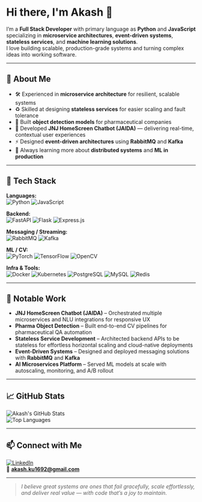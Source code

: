 # Hi there, I'm Akash 👋 

I’m a **Full Stack Developer** with primary language as **Python** and **JavaScript** specializing in **microservice architectures**, **event-driven systems**, **stateless services**, and **machine learning solutions**.  
I love building scalable, production-grade systems and turning complex ideas into working software.

---

## 🚀 About Me
- 🛠 Experienced in **microservice architecture** for resilient, scalable systems  
- ♻️ Skilled at designing **stateless services** for easier scaling and fault tolerance  
- 🤖 Built **object detection models** for pharmaceutical companies  
- 💬 Developed **JNJ HomeScreen Chatbot (JAIDA)** — delivering real-time, contextual user experiences  
- ⚡ Designed **event-driven architectures** using **RabbitMQ** and **Kafka**  
- 🌱 Always learning more about **distributed systems** and **ML in production**

---

## 🧰 Tech Stack
**Languages:**  
![Python](https://img.shields.io/badge/-Python-3776AB?style=flat&logo=python&logoColor=white)
![JavaScript](https://img.shields.io/badge/-JavaScript-F7DF1E?style=flat&logo=javascript&logoColor=black)

**Backend:**  
![FastAPI](https://img.shields.io/badge/-FastAPI-009688?style=flat&logo=fastapi&logoColor=white)
![Flask](https://img.shields.io/badge/-Flask-000000?style=flat&logo=flask&logoColor=white)
![Express.js](https://img.shields.io/badge/-Express.js-000000?style=flat&logo=express&logoColor=white)

**Messaging / Streaming:**  
![RabbitMQ](https://img.shields.io/badge/-RabbitMQ-FF6600?style=flat&logo=rabbitmq&logoColor=white)
![Kafka](https://img.shields.io/badge/-Apache%20Kafka-231F20?style=flat&logo=apache-kafka&logoColor=white)

**ML / CV:**  
![PyTorch](https://img.shields.io/badge/-PyTorch-EE4C2C?style=flat&logo=pytorch&logoColor=white)
![TensorFlow](https://img.shields.io/badge/-TensorFlow-FF6F00?style=flat&logo=tensorflow&logoColor=white)
![OpenCV](https://img.shields.io/badge/-OpenCV-5C3EE8?style=flat&logo=opencv&logoColor=white)

**Infra & Tools:**  
![Docker](https://img.shields.io/badge/-Docker-2496ED?style=flat&logo=docker&logoColor=white)
![Kubernetes](https://img.shields.io/badge/-Kubernetes-326CE5?style=flat&logo=kubernetes&logoColor=white)
![PostgreSQL](https://img.shields.io/badge/-PostgreSQL-336791?style=flat&logo=postgresql&logoColor=white)
![MySQL](https://img.shields.io/badge/-MySQL-4479A1?style=flat&logo=mysql&logoColor=white)
![Redis](https://img.shields.io/badge/-Redis-DC382D?style=flat&logo=redis&logoColor=white)

---

## 📌 Notable Work
- **JNJ HomeScreen Chatbot (JAIDA)** – Orchestrated multiple microservices and NLU integrations for responsive UX  
- **Pharma Object Detection** – Built end-to-end CV pipelines for pharmaceutical QA automation  
- **Stateless Service Development** – Architected backend APIs to be stateless for effortless horizontal scaling and cloud-native deployments  
- **Event-Driven Systems** – Designed and deployed messaging solutions with **RabbitMQ** and **Kafka**  
- **AI Microservices Platform** – Served ML models at scale with autoscaling, monitoring, and A/B rollout  

---

## 📈 GitHub Stats
![Akash's GitHub Stats](https://github-readme-stats.vercel.app/api?username=indexedakki&show_icons=true&theme=radical)  
![Top Languages](https://github-readme-stats.vercel.app/api/top-langs/?username=indexedakki&layout=compact&theme=radical)

---

## 📫 Connect with Me
[![LinkedIn](https://img.shields.io/badge/LinkedIn-0A66C2?style=flat&logo=linkedin&logoColor=white)](https://www.linkedin.com/in/akash-kumar-7951a2126/)  
📧 **akash.ku1692@gmail.com**

---

> *I believe great systems are ones that fail gracefully, scale effortlessly, and deliver real value — with code that’s a joy to maintain.*
